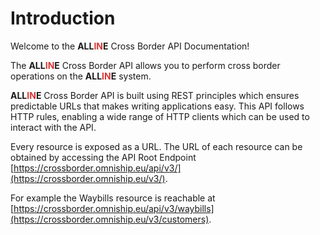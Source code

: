 # Introduction

Welcome to the <span style="font-weight: bold">ALL<span style="color: #d83636;">IN</span>E</span> Cross Border API Documentation! 

The <span style="font-weight: bold">ALL<span style="color: #d83636;">IN</span>E</span> Cross Border API allows you to perform cross border operations on the <span style="font-weight: bold">ALL<span style="color: #d83636;">IN</span>E</span> system.

<span style="font-weight: bold">ALL<span style="color: #d83636;">IN</span>E</span> Cross Border API is built using REST principles which ensures predictable URLs that makes writing applications easy. 
This API follows HTTP rules, enabling a wide range of HTTP clients which can be used to interact with the API.

Every resource is exposed as a URL. The URL of each resource can be obtained by accessing the API Root Endpoint [https://crossborder.omniship.eu/api/v3/](https://crossborder.omniship.eu/v3/).

For example the Waybills resource is reachable at [https://crossborder.omniship.eu/api/v3/waybills](https://crossborder.omniship.eu/v3/customers).
